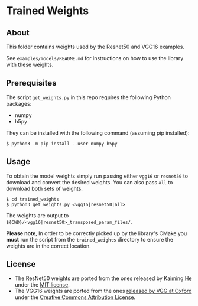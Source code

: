# Trained Weights

## About

This folder contains weights used by the Resnet50 and VGG16 examples.

See ```examples/models/README.md``` for instructions on how to use the library with these weights.

## Prerequisites

The script ```get_weights.py``` in this repo requires the following Python packages:

* numpy
* h5py

They can be installed with the following command (assuming pip installed):
```
$ python3 -m pip install --user numpy h5py
```

## Usage

To obtain the model weights simply run passing either ```vgg16``` or ```resnet50``` to download and convert the desired weights. You can also
pass ```all``` to download both sets of weights.

```
$ cd trained_weights
$ python3 get_weights.py <vgg16|resnet50|all>
```

The weights are output to ```${CWD}/<vgg16|resnet50>_transposed_param_files/```. 

**Please note**, In order to be correctly picked up by the library's CMake you **must** run the script from the ```trained_weights``` directory to ensure the weights are in the correct location.

## License

* The ResNet50 weights are ported from the ones released by [Kaiming He](https://github.com/KaimingHe/deep-residual-networks) under the [MIT license](https://github.com/KaimingHe/deep-residual-networks/blob/master/LICENSE).
* The VGG16 weights are ported from the ones [released by VGG at Oxford](http://www.robots.ox.ac.uk/~vgg/research/very_deep/) under the [Creative Commons Attribution License](https://creativecommons.org/licenses/by/4.0/).

